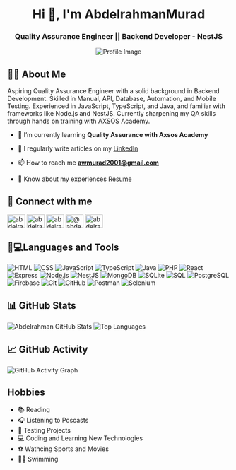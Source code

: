 <h1 align="center">Hi 👋, I'm AbdelrahmanMurad</h1>
<h3 align="center">Quality Assurance Engineer || Backend Developer - NestJS</h3>
<p align="center">
  <img src="https://qph.cf2.quoracdn.net/main-qimg-92daff1d1a4543e74c02d0afa650a095-lq" alt="Profile Image" />
</p>

## 👨‍💻 About Me
<p align="left">
Aspiring Quality Assurance Engineer with a solid background in Backend Development. Skilled in Manual, API, Database, Automation, and Mobile Testing. Experienced in JavaScript, TypeScript, and Java, and familiar with frameworks like Node.js and NestJS. Currently sharpening my QA skills through hands on training with AXSOS Academy.
</p>

- 🌱 I’m currently learning **Quality Assurance with Axsos Academy**

- 📝 I regularly write articles on my [LinkedIn](www.linkedin.com/in/abdelrahmanmurad)

- 📫 How to reach me **awmurad2001@gmail.com**

- 📄 Know about my experiences [Resume](https://drive.google.com/file/d/1wKn_cIxymHG5ydMnnm2d7L7xRAd86qNd/view?usp=drive_link)

## 🤝 Connect with me
<p align="left">
<a href="https://dev.to/abdelrahman_murad" target="blank"><img align="center" src="https://raw.githubusercontent.com/rahuldkjain/github-profile-readme-generator/master/src/images/icons/Social/devto.svg" alt="abdelrahman_murad" height="30" width="40" /></a>
<a href="https://linkedin.com/in/abdelrahmanmurad" target="blank"><img align="center" src="https://raw.githubusercontent.com/rahuldkjain/github-profile-readme-generator/master/src/images/icons/Social/linked-in-alt.svg" alt="abdelrahmanmurad" height="30" width="40" /></a>
<a href="https://stackoverflow.com/users/abdelrahmanmurad" target="blank"><img align="center" src="https://raw.githubusercontent.com/rahuldkjain/github-profile-readme-generator/master/src/images/icons/Social/stack-overflow.svg" alt="abdelrahmanmurad" height="30" width="40" /></a>
<a href="https://medium.com/@abdelrahman.murad03" target="blank"><img align="center" src="https://raw.githubusercontent.com/rahuldkjain/github-profile-readme-generator/master/src/images/icons/Social/medium.svg" alt="@abdelrahman.murad03" height="30" width="40" /></a>
<a href="https://www.leetcode.com/abdelrahmanmurad" target="blank"><img align="center" src="https://raw.githubusercontent.com/rahuldkjain/github-profile-readme-generator/master/src/images/icons/Social/leet-code.svg" alt="abdelrahmanmurad" height="30" width="40" /></a>
</p>

## 🧪💻Languages and Tools
![HTML](https://img.shields.io/badge/-HTML-E34F26?style=flat-square&logo=html5&logoColor=white)
![CSS](https://img.shields.io/badge/-CSS-1572B6?style=flat-square&logo=css3&logoColor=white)
![JavaScript](https://img.shields.io/badge/-JavaScript-F7DF1E?style=flat-square&logo=javascript&logoColor=black)
![TypeScript](https://img.shields.io/badge/-TypeScript-3178C6?style=flat-square&logo=typescript&logoColor=white)
![Java](https://img.shields.io/badge/-Java-007396?style=flat-square&logo=java&logoColor=white)
![PHP](https://img.shields.io/badge/-PHP-777BB4?style=flat-square&logo=php&logoColor=white)
![React](https://img.shields.io/badge/-React-61DAFB?style=flat-square&logo=react&logoColor=black)
![Express](https://img.shields.io/badge/-Express-000000?style=flat-square&logo=express&logoColor=white)
![Node.js](https://img.shields.io/badge/-Node.js-339933?style=flat-square&logo=node.js&logoColor=white)
![NestJS](https://img.shields.io/badge/-NestJS-E0234E?style=flat-square&logo=nestjs&logoColor=white)
![MongoDB](https://img.shields.io/badge/-MongoDB-47A248?style=flat-square&logo=mongodb&logoColor=white)
![SQLite](https://img.shields.io/badge/-SQLite-003B57?style=flat-square&logo=sqlite&logoColor=white)
![SQL](https://img.shields.io/badge/-SQL-4479A1?style=flat-square&logo=mysql&logoColor=white)
![PostgreSQL](https://img.shields.io/badge/-PostgreSQL-4169E1?style=flat-square&logo=postgresql&logoColor=white)
![Firebase](https://img.shields.io/badge/-Firebase-FFCA28?style=flat-square&logo=firebase&logoColor=black)
![Git](https://img.shields.io/badge/-Git-F05032?style=flat-square&logo=git&logoColor=white)
![GitHub](https://img.shields.io/badge/-GitHub-181717?style=flat-square&logo=github&logoColor=white)
![Postman](https://img.shields.io/badge/-Postman-FF6C37?style=flat-square&logo=postman&logoColor=white)
![Selenium](https://img.shields.io/badge/-Selenium-43B02A?style=flat-square&logo=selenium&logoColor=white)

## 📊 GitHub Stats
![Abdelrahman GitHub Stats](https://github-readme-stats.vercel.app/api?username=AbdelrahmanMurad&show_icons=true&theme=radical) ![Top Languages](https://github-readme-stats.vercel.app/api/top-langs/?username=AbdelrahmanMurad&layout=compact&theme=radical)

## 📈 GitHub Activity
<img src="https://github-readme-activity-graph.vercel.app/graph?username=AbdelrahmanMurad&theme=redical" alt="GitHub Activity Graph">

## Hobbies
- 📚 Reading
- 🎧 Listening to Poscasts
- 🧪 Testing Projects
- 💻 Coding and Learning New Technologies
- ⚽ Wathcing Sports and Movies
- 🏊‍♂️ Swimming 

